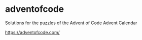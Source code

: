 # adventofcode
Solutions for the puzzles of the Advent of Code Advent Calendar

https://adventofcode.com/